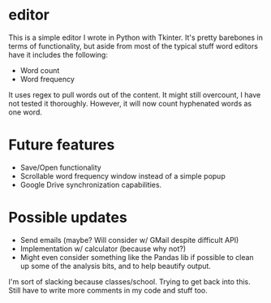 # editor

This is a simple editor I wrote in Python with Tkinter. It's pretty barebones in terms of functionality, but aside from most of the typical stuff word editors have it includes the following:

- Word count
- Word frequency

It uses regex to pull words out of the content. It might still overcount, I have not tested it thoroughly. However, it will now count hyphenated words as one word.

# Future features

- Save/Open functionality
- Scrollable word frequency window instead of a simple popup
- Google Drive synchronization capabilities. 

# Possible updates

- Send emails (maybe? Will consider w/ GMail despite difficult API)
- Implementation w/ calculator (because why not?)
- Might even consider something like the Pandas lib if possible to clean up some of the analysis bits, and to help beautify output.

I'm sort of slacking because classes/school. Trying to get back into this. Still have to write more comments in my code and stuff too.
